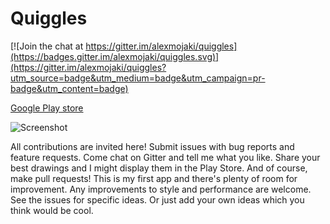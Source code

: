# Quiggles

[![Join the chat at https://gitter.im/alexmojaki/quiggles](https://badges.gitter.im/alexmojaki/quiggles.svg)](https://gitter.im/alexmojaki/quiggles?utm_source=badge&utm_medium=badge&utm_campaign=pr-badge&utm_content=badge)

[Google Play store](https://play.google.com/store/apps/details?id=com.alexmojaki.quiggles)

![Screenshot](https://i.imgur.com/wcmYlLu.png)

All contributions are invited here! Submit issues with bug reports and feature requests. Come chat on Gitter and tell me what you like. Share your best drawings and I might display them in the Play Store. And of course, make pull requests! This is my first app and there's plenty of room for improvement. Any improvements to style and performance are welcome. See the issues for specific ideas. Or just add your own ideas which you think would be cool.
